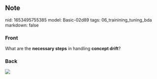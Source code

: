 ## Note
nid: 1653495755385
model: Basic-02d89
tags: 06_trainining_tuning_bda
markdown: false

### Front
What are the <b>necessary steps</b> in handling <b>concept
drift</b>?

### Back
<img src="paste-50fc35e786072698048ecac85af2f6ba852f24a1.jpg">
